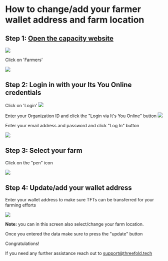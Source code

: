# How to change/add your farmer wallet address and farm location

## Step 1: [Open the capacity website](https://capacity.threefoldtoken.com)

![](images/capacity_website.png)

Click on 'Farmers'

![](images/Farmers_Click.png)

## Step 2: Login in with your Its You Online credentials

Click on 'Login'
![](images/farmers_login_button.png)

Enter your Organization ID and click the "Login via It's You Online" button
![](images/login_org_id.png)


Enter your email address and password and click "Log In" button

![](images/iyo_credentials_clean.png)



## Step 3: Select your farm

Click on the "pen" icon

![](images/farm_select_new.png)


## Step 4: Update/add your wallet address

Enter your wallet address to make sure TFTs can be transferred for your farming efforts

![](images/wallet_update_complete.png)

**Note:** you can in this screen also select/change your farm location.


Once you entered the data make sure to press the "update" button

Congratulations!

If you need any further assistance reach out to support@threefold.tech 


